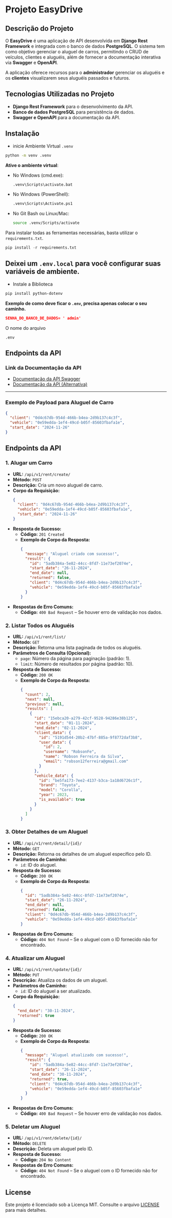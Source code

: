 # Projeto EasyDrive

## Descrição do Projeto

O **EasyDrive** é uma aplicação de API desenvolvida em **Django Rest Framework** e integrada com o banco de dados **PostgreSQL**. O sistema tem como objetivo gerenciar o aluguel de carros, permitindo o CRUD de veículos, clientes e aluguéis, além de fornecer a documentação interativa via **Swagger** e **OpenAPI**.

A aplicação oferece recursos para o **administrador** gerenciar os aluguéis e os **clientes** visualizarem seus aluguéis passados e futuros.

## Tecnologias Utilizadas no Projeto

- **Django Rest Framework** para o desenvolvimento da API.
- **Banco de dados PostgreSQL** para persistência de dados.
- **Swagger e OpenAPI** para a documentação da API.

## **Instalação**

- inicie Ambiente Virtual `.venv`

```bash
python -m venv .venv
```

**Ative o ambiente virtual**:

- No Windows (cmd.exe):

  ```sh
  .venv\Scripts\activate.bat
  ```

- No Windows (PowerShell):

  ```sh
  .venv\Scripts\Activate.ps1
  ```

- No Git Bash ou Linux/Mac:

  ```sh
  source .venv/Scripts/activate
  ```

Para instalar todas as ferramentas necessárias, basta utilizar o `requirements.txt`.

```python
pip install -r requirements.txt
```

## Deixei um `.env.local` para você configurar suas variáveis de ambiente.

- Instale a Biblioteca

```bash
pip install python-dotenv
```

**Exemplo de como deve ficar o `.env`, precisa apenas colocar o seu caminho.**

```json
SENHA_DO_BANCO_DE_DADOS= ' admin'
```

O nome do arquivo

```vscode
.env
```

## Endpoints da API

### Link da Documentação da API

- [Documentação da API Swagger](http://127.0.0.1:8000/docs/)
- [Documentação da API (Alternativa)](http://127.0.0.1:8000/redoc/)

---

### Exemplo de Payload para Aluguel de Carro

```json
{
  "client": "0d4c67db-954d-466b-b4ea-2d9b137c4c3f",
  "vehicle": "0e59edda-1ef4-49cd-b05f-85603fbafa1e",
  "start_date": "2024-11-26"
}
```

## Endpoints da API

### 1. **Alugar um Carro**

- **URL:** `/api/v1/rent/create/`
- **Método:** `POST`
- **Descrição:** Cria um novo aluguel de carro.
- **Corpo da Requisição:**
  ```json
  {
    "client": "0d4c67db-954d-466b-b4ea-2d9b137c4c3f",
    "vehicle": "0e59edda-1ef4-49cd-b05f-85603fbafa1e",
    "start_date": "2024-11-26"
  }
  ```
- **Resposta de Sucesso:**
  - **Código:** `201 Created`
  - **Exemplo de Corpo da Resposta:**
    ```json
    {
      "message": "Aluguel criado com sucesso!",
      "result": {
        "id": "5adb384a-5e82-44cc-8fd7-11e73ef2074e",
        "start_date": "26-11-2024",
        "end_date": null,
        "returned": false,
        "client": "0d4c67db-954d-466b-b4ea-2d9b137c4c3f",
        "vehicle": "0e59edda-1ef4-49cd-b05f-85603fbafa1e"
      }
    }
    ```
- **Respostas de Erro Comuns:**
  - **Código:** `400 Bad Request` – Se houver erro de validação nos dados.

### 2. **Listar Todos os Aluguéis**

- **URL:** `/api/v1/rent/list/`
- **Método:** `GET`
- **Descrição:** Retorna uma lista paginada de todos os aluguéis.
- **Parâmetros de Consulta (Opcional):**
  - `page`: Número da página para paginação (padrão: 1).
  - `limit`: Número de resultados por página (padrão: 10).
- **Resposta de Sucesso:**
  - **Código:** `200 OK`
  - **Exemplo de Corpo da Resposta:**
    ```json
    {
      "count": 2,
      "next": null,
      "previous": null,
      "results": [
        {
          "id": "15ebca20-a279-42cf-9528-94286e38b125",
          "start_date": "01-11-2024",
          "end_date": "02-11-2024",
          "client_data": {
            "id": "5191d544-20b2-47bf-885a-9f8772daf3b8",
            "user_data": {
              "id": 2,
              "username": "RobsonFe",
              "name": "Robson Ferreira da Silva",
              "email": "robson12ferreira@gmail.com"
            }
          },
          "vehicle_data": {
            "id": "be5fa173-7ee2-4137-b3ca-1a18d6726c1f",
            "brand": "Toyota",
            "model": "Corolla",
            "year": 2023,
            "is_available": true
          }
        }
      ]
    }
    ```

### 3. **Obter Detalhes de um Aluguel**

- **URL:** `/api/v1/rent/detail/{id}/`
- **Método:** `GET`
- **Descrição:** Retorna os detalhes de um aluguel específico pelo ID.
- **Parâmetros de Caminho:**
  - `id`: ID do aluguel.
- **Resposta de Sucesso:**
  - **Código:** `200 OK`
  - **Exemplo de Corpo da Resposta:**
    ```json
    {
      "id": "5adb384a-5e82-44cc-8fd7-11e73ef2074e",
      "start_date": "26-11-2024",
      "end_date": null,
      "returned": false,
      "client": "0d4c67db-954d-466b-b4ea-2d9b137c4c3f",
      "vehicle": "0e59edda-1ef4-49cd-b05f-85603fbafa1e"
    }
    ```
- **Respostas de Erro Comuns:**
  - **Código:** `404 Not Found` – Se o aluguel com o ID fornecido não for encontrado.

### 4. **Atualizar um Aluguel**

- **URL:** `/api/v1/rent/update/{id}/`
- **Método:** `PUT`
- **Descrição:** Atualiza os dados de um aluguel.
- **Parâmetros de Caminho:**
  - `id`: ID do aluguel a ser atualizado.
- **Corpo da Requisição:**
  ```json
  {
    "end_date": "30-11-2024",
    "returned": true
  }
  ```
- **Resposta de Sucesso:**
  - **Código:** `200 OK`
  - **Exemplo de Corpo da Resposta:**
    ```json
    {
      "message": "Aluguel atualizado com sucesso!",
      "result": {
        "id": "5adb384a-5e82-44cc-8fd7-11e73ef2074e",
        "start_date": "26-11-2024",
        "end_date": "30-11-2024",
        "returned": true,
        "client": "0d4c67db-954d-466b-b4ea-2d9b137c4c3f",
        "vehicle": "0e59edda-1ef4-49cd-b05f-85603fbafa1e"
      }
    }
    ```
- **Respostas de Erro Comuns:**
  - **Código:** `400 Bad Request` – Se houver erro de validação nos dados.

### 5. **Deletar um Aluguel**

- **URL:** `/api/v1/rent/delete/{id}/`
- **Método:** `DELETE`
- **Descrição:** Deleta um aluguel pelo ID.
- **Resposta de Sucesso:**
  - **Código:** `204 No Content`
- **Respostas de Erro Comuns:**
  - **Código:** `404 Not Found` – Se o aluguel com o ID fornecido não for encontrado.

## License

Este projeto é licenciado sob a Licença MIT. Consulte o arquivo [LICENSE](LICENSE) para mais detalhes.
